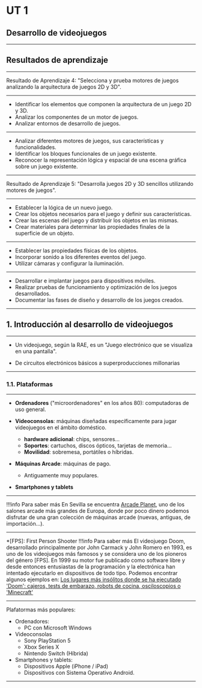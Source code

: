 # UT 1

## Desarrollo de videojuegos

---

## Resultados de aprendizaje

------

Resultado de Aprendizaje 4: "Selecciona y prueba motores de juegos analizando la arquitectura de juegos 2D y 3D".

------

- Identificar los elementos que componen la arquitectura de un juego 2D y 3D.
- Analizar los componentes de un motor de juegos.
- Analizar entornos de desarrollo de juegos.

------

- Analizar diferentes motores de juegos, sus características y funcionalidades.
- Identificar los bloques funcionales de un juego existente.
- Reconocer la representación lógica y espacial de una escena gráfica sobre un juego existente.

------

Resultado de Aprendizaje 5: "Desarrolla juegos 2D y 3D sencillos utilizando motores de juegos".

------

- Establecer la lógica de un nuevo juego.
- Crear los objetos necesarios para el juego y definir sus características.
- Crear las escenas del juego y distribuir los objetos en las mismas.
- Crear materiales para determinar las propiedades finales de la superficie de un objeto.

------

- Establecer las propiedades físicas de los objetos.
- Incorporar sonido a los diferentes eventos del juego.
- Utilizar cámaras y configurar la iluminación.

------

- Desarrollar e implantar juegos para dispositivos móviles.
- Realizar pruebas de funcionamiento y optimización de los juegos desarrollados.
- Documentar las fases de diseño y desarrollo de los juegos creados.

---

## 1. Introducción al desarrollo de videojuegos

------

- Un videojuego, según la RAE, es un "Juego electrónico que se visualiza en una pantalla".

- De circuitos electrónicos básicos a superproducciones millonarias

------

### 1.1. Plataformas

------

- **Ordenadores** ("microordenadores" en los años 80): computadoras de uso general.
- **Videoconsolas**: máquinas diseñadas específicamente para jugar videojuegos en el ámbito doméstico.
  - **hardware adicional**: chips, sensores...
  - **Soportes**: cartuchos, discos ópticos, tarjetas de memoria...
  - **Movilidad**: sobremesa, portátiles o híbridas.

- **Máquinas Arcade**: máquinas de pago.
  - Antiguamente muy populares.
- **Smartphones y tablets**

------

!!!info Para saber más
    En Sevilla se encuentra [Arcade Planet](https://arcadeplanet.es/), uno de los salones arcade más grandes de Europa, donde por poco dinero podemos disfrutar de una gran colección de máquinas arcade (nuevas, antiguas, de importación...).

------

*[FPS]: First Person Shooter
!!!info Para saber más
    El videojuego Doom, desarrollado principalmente por John Carmack y John Romero en 1993, es uno de los videojuegos más famosos y se considera uno de los pioneros del género [FPS]. En 1999 su motor fue publicado como software libre y desde entonces entusiastas de la programación y la electrónica han intentado ejecutarlo en dispositivos de todo tipo. Podemos encontrar algunos ejemplos en: [Los lugares más insólitos donde se ha ejecutado 'Doom': cajeros, tests de embarazo, robots de cocina, osciloscopios o 'Minecraft'](https://www.xataka.com/videojuegos/lugares-insolitos-donde-se-ha-ejecutado-doom-cajeros-tests-embarazo-robots-cocina-osciloscopios-minecraft)

------

Plafatormas más populares:

- Ordenadores:
  - PC con Microsoft Windows
- Videoconsolas
  - Sony PlayStation 5
  - Xbox Series X
  - Nintendo Switch (Híbrida)
- Smartphones y tablets:
  - Dispositivos Apple (iPhone / iPad)
  - Dispositivos con Sistema Operativo Android.

------

<!--
### 1.2. Evolución

#### 70s: Orígenes del videojuego

Las primeras videoconsolas aparecieron a principios de los 70. Eran dispositivos que se conectaban a la televisión, integraban los controles en la propia consola y ofrecian juegos muy básicos implementados con circuitos electrónicos. Ejemplos son Atari Pong o Magnavox Oddisey.

Posteriormente se comenzó a desarrollar los juegos como software, almacenándolos habitualmente en chips de memoria contenidos en cartuchos intercambiables. Esto, unido a la mejora de las características técnicas de las consolas  y la creciente popularidad de los salones arcade, produjo un boom del mercado de los videojuegos.

Ejemplos de consolas son Atari 2600 y Colecovision, y ejemplos de juegos son PacMan, Pole Position, Space Invaders y Asteroids.

#### 80s: Crisis del 83 y época de los 8 bits

Entre finales de la década de los 70 y principios de los 80 se produjo el mecionado boom en la industria del videojuego. Como consecuencia, aparecieron multitud de videoconsolas diferentes y se desarrollaron cientos de videojuegos, la mayoría de dudosa calidad. Se cree que estos factores produjeron un bajón en las ventas que supuso la quiebra o la venta de multitud de empresas como Coleco o la propia Atari, sobretodo en Estados Unidos, y que duró hasta 1985.

!!!info Para saber más
    En 1983 se enterraron en el desierto de Alamogordo en EEUU gran cantidad de copias de los juegos de Atari *ET el Extraterrestre* y *Pacman*, ya que se fabricaron millones de unidades pero las ventas fueron mucho peor de lo esperado (menos de la mitad en el caso de Pacman), a lo que se sumó las devoluciones por la pésima calidad de los productos.

En Japón triunfaron las consolas de 8 bits, con la Nintendo Famicom (llamada Nintendo Entertainment System o NES en occidente) como consola estrella. Esta consola también triunfó en Estados Unidos tras la crisis. Por otro lado, en Europa tuvieron más éxito los microordenadores, como el Commodore 64, el Spectrum o el Amstrad CPC.

!!!info Para saber más
    Nintendo llevó una política de control de calidad muy rigurosa sobre los juegos que se publicaban para su consola. Para ello diseño un sello de calidad que hoy dia sigue luciendo en sus juegos.

!!!info Para saber más
   Entre 1983 y 1992 aproximadamete tuvo lugar la conocida como **Edad de oro del software español**. La llegada de los microordenadores domésticos supuso la primera toma de contacto con la programación para muchos usuarios, que se interesaron en crear sus propios juegos. España llego a ser uno de los mayores productores europeos de videojuegos para microordenaores de 8 bits (principalmente para Spectrum).

A finales de esta década se lanza la Nintendo Game Boy, que se considera la primera videoconsola portátil exitosa, y los microordenadores empiezan a ser reemplazados por ordenadores basados en el PC de IBM.

Ejemplos de videojuegos de esta época son Super Mario Bros, Bubble Bobble o Tetris.

#### 90s: Generación de 16 bits y revolución del 3D

A finales de los 80 y principio de los 90s aparecen las primeras consolas de 16 bits (Super Nintendo, Mega Drive de Sega...), las cuales suponen una mejora en gráficos, colores, sonido... considerable. Otras innovaciones fueron el uso de CD-ROMs como soporte de juegos, en lugar de cartuchos o disquettes, el uso de joysticks analógicos o la vibración como refuerzo háptico. Sin embargo, la revolución principal fue la popularización de los juegos con gráficos 3D, ya sea en PCs con tarjeta gráfica 3D o en consolas como la Sony Playstation, de 32 bits, o la Nintendo 64, de 64 bits.

Ejemplos de videojuegos de este periodo son Super Mario Kart, Sonic the HedgeHog, Final Fantasy VII, Metal Gear Solid, Super Mario 64, The Legend of Zelda, Ocarina of Time, Starcraft y Quake.

#### 2000 hasta la actualidad: internet y smartphones

Desde la aparición de los gráficos 3D no se ha producido ninguna otra revolución de tal envergadura. Las plataformas han ido mejorando sus capacidades gráficas y de procesamiento, de modo que los gráficos son cada vez más realistas y permiten representar más elementos en pantalla, y la llegada de internet a los hogares supuso la popularización del juego en línea, que ha llegado a superar en muchos casos al juego local.

Por otro lado, aparecen los teléfonos móviles con Java y posteriormente los smartphones Apple y Android, que suponen la llegada de una nueva plataforma con identidad propia.

Algunas de las tendencias actuales son:

- **DLCs y compras en el juego**: internet posibilita que tras adquirir el juego se pueda comprar contenido descargable (niveles, personajes, skins...) e incluso items (armas, armaduras...) que dan ventajas respecto al resto de jugadores. En el caso de los videojuegos para móviles, es muy común que estos requieran esperar grandes cantidades de tiempo, que se pueden acortar pagando.
- **Stores y abandono del modelo físico**: las plataformas permiten comprar y descargar juegos online, y las ofertas suelen ser más agresivas que los formatos tradicionales de discos, cartuchos... de modo que estos formatos son cada vez menos populares. Algunas plataformas ofrecen suscripciones, de modo que una mensualidad da acceso ilimitado a un catálogo de títulos.
- **Realidad Virtual**: Han aparecido plataformas que ofrecen realidad virtual a través de gafas, como Playstation VR o Meta Quest. Pese a que la experiencia es revolucionaria, su alto precio frena su difusión entre los jugadores.
- **Juego en la nube**: Esta tecnología consiste en que el juego se ejecuta en servidores online, haciendo prácticamente independiente el juego del dispositivo en el que se juega. Esto permite convertir cualquier dispositivo en una videoconsola o PC de última generación, o jugar en una plataforma a juegos de otras. Algunos ejemplos son Google Stadia (fallido), Amazon Luna o Playstation Now. 
- **Boom de la nostalgia**: Se ha popularizado el desarrollo de versiones remasterizadas de videojuegos antiguos, de remakes (videojuegos hechos de nuevo con la tecnología actual) y de videojuegos de estética pixelada.
- **Auge de los juegos indies**: los videojuegos indies o independientes son videojuegos realizados por grupos reducidos de desarrolladores o empresas pequeñas, que se caracterizan por ser innovadores y tener un precio menor frente a los títulos de las grandes distribuidoras. En ocasiones recaudan el dinero necesario para su desarrollo a partir de crowdfunding. En los últimos años han aparecido títulos muy exitosos como Minecraft, Stardew Valley o Undertale.

### 1.3. Desarrollo y publicación

#### Desarrollo

El proceso de desarrollo de un videojuego varía en función de la plataforma para la que este se desarrolla, de modo que uno de los primeros pasos es elegir para qué plataforma o plataformas queremos desarrollar el juego. En el caso de plataformas cerradas, en las que la compañía controla los videojuegos que se lanzan para esta, es posible que tengamos que contactar con la compañía y esperar a que acepten nuestro proyecto de videojuego.

El siguiente paso consiste en decidir si vamos a utilizar un motor de juego o trabajar directamente con el SDK (Software Development Kit, Kit de Desarrollo de Software) de la plataforma. Un motor de juegos es un framework diseñado para el desarrollo de juegos, que incluye librerías y sofware de soporte (como editores de niveles) que facilitan la tarea. Tanto en el caso del motor como del SDK, es posible que haya que pagar o registrarse como desarrollador para tener acceso a él.

Una vez se dispone del motor o el SDK comienza el desarrollo propiamente dicho. Este se lleva a cabo en ordenadores, pero para hacer pruebas, debug... se puede usar:

- Un emulador, si está disponible.
- Un dispositivo de dicha plataforma, si tenemos acceso y este nos permite ejecutar nuestras propias aplicaciones.
- Un kit de desarrollo (o devkit), que es una versión ampliada para desarrollo del dispositivo de la plataforma.

Por último, una vez se ha desarrollado el juego, este puede ser generado y publicado.

#### Publicación

La publicación consiste en la puesta a disposición del público de nuestro videojuego, y varía según el tipo de dispositivo. En general las opciones son:

##### Stores digitales

Se contacta con una store para que esta distribuya el juego a cambio normalmente de una comisión. Es el modo de publicar y distribuir más utilizado hoy en día.

##### Venta de copias físicas

Este método hoy en día sólo es popular (y cada vez menos) en videoconsolas. Se necesitaría una empresa que fabrique las copias físicas y otra (que puede ser la misma) que se encargue de la distribución. La inversión necesaria para la producción junto con la tendencia de los usuarios a comprar copias digitales hace que esta opción hoy en día sólo sea atractiva para videojuegos de grandes compañías.
